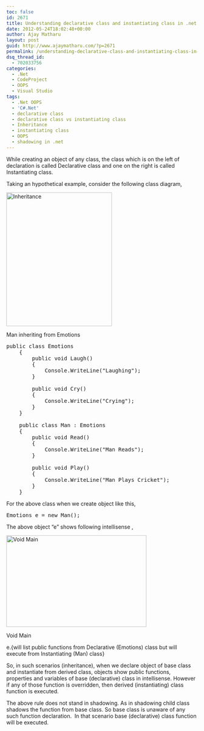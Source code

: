 ```yaml
---
toc: false
id: 2671
title: Understanding declarative class and instantiating class in .net
date: 2012-05-24T18:02:48+00:00
author: Ajay Matharu
layout: post
guid: http://www.ajaymatharu.com/?p=2671
permalink: /understanding-declarative-class-and-instantiating-class-in-net/
dsq_thread_id:
  - 702033756
categories:
  - .Net
  - CodeProject
  - OOPS
  - Visual Studio
tags:
  - .Net OOPS
  - 'C#.Net'
  - declarative class
  - declarative class vs instantiating class
  - Inheritance
  - instantiating class
  - OOPS
  - shadowing in .net
---
```

While creating an object of any class, the class which is on the left of declaration is called Declarative class and one on the right is called Instantiating class.

Taking an hypothetical example, consider the following class diagram,

<div style="width: 288px" class="wp-caption aligncenter">
  <img title="Inheritance" src="http://www.ajaymatharu.com/wp-content/uploads/2012/05/inheritance.png" alt="Inheritance" width="278" height="352" />
  
  <p class="wp-caption-text">
    Man inheriting from Emotions
  </p>
</div>

<pre name="code" class="c-sharp">public class Emotions
    {
        public void Laugh()
        {
            Console.WriteLine("Laughing");
        }

        public void Cry()
        {
            Console.WriteLine("Crying");
        }
    }

    public class Man : Emotions
    {
        public void Read()
        {
            Console.WriteLine("Man Reads");
        }

        public void Play()
        {
            Console.WriteLine("Man Plays Cricket");
        }
    }</pre>

For the above class when we create object like this,

<pre class="c-sharp">Emotions e = new Man();</pre>

The above object &#8220;e&#8221; shows following intellisense ,

<div style="width: 379px" class="wp-caption aligncenter">
  <img title="Void Main" src="http://www.ajaymatharu.com/wp-content/uploads/2012/05/VoidMain.png" alt="Void Main" width="369" height="241" />
  
  <p class="wp-caption-text">
    Void Main
  </p>
</div>

e.{will list public functions from Declarative (Emotions) class but will execute from Instantiating (Man) class}

So, in such scenarios (inheritance), when we declare object of base class and instantiate from derived class, objects show public functions, properties and variables of base (declarative) class in intellisense. However if any of those function is overridden, then derived (instantiating) class function is executed.

The above rule does not stand in shadowing. As in shadowing child class shadows the function from base class. So base class is unaware of any such function declaration.  In that scenario base (declarative) class function will be executed.

&nbsp;

&nbsp;
